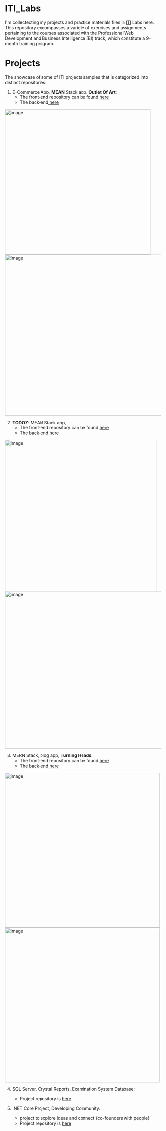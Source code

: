 # ITI_Labs
I'm collectecting my projects and practice materials  files in <a href="https://www.iti.gov.eg/">ITI</a> Labs here.<br>
This repository encompasses a variety of exercises and assignments pertaining to the courses associated with the Professional Web Development and Business Intelligence (BI) track, which constitute a 9-month training program.

# Projects
The showcase of some of ITI projects samples that is categorized into distinct repositories:

1. E-Commerce App, <strong>MEAN</strong> Stack app, <strong> Outlet Of Art</strong>:
      - The front-end repository can be found <a href="https://github.com/SomaiaElbaradey/Outlet-Of-Art">here </a>
      - The back-end<a href="https://github.com/SomaiaElbaradey/Outlet-Of-Art-API"> here </a>
      
<row>
    <col>
      <img width="470" alt="image" src="https://github.com/SomaiaElbaradey/ITI_Labs/assets/22660940/9a0c2f92-8bf9-4a45-b268-e9b09eb42cd0">
    </col>
    <col>
      <img width="520" alt="image" src="https://github.com/SomaiaElbaradey/ITI_Labs/assets/22660940/0df6fee7-c04b-4fcb-b6c6-1f83ef023236">
  </col>
</row>

2. <strong>TODOZ</strong>: MEAN Stack app,
     - The front-end repository can be found <a href="https://github.com/SomaiaElbaradey/todozFront">here </a>
     - The back-end<a href="https://github.com/SomaiaElbaradey/Todoz"> here </a>
     
  <row>
    <col>
         <img width="489" alt="image" src="https://github.com/SomaiaElbaradey/ITI_Labs/assets/22660940/2c692185-23d8-4d70-9190-82f2d55eb576">
     </col>
      <col>
          <img width="509" alt="image" src="https://github.com/SomaiaElbaradey/ITI_Labs/assets/22660940/3594fa46-002c-4ed3-a4b1-677902d56de3">
      </col>
  </row>

3. MERN Stack, blog app, <strong>Turning Heads</strong>:
     - The front-end repository can be found <a href="https://github.com/SomaiaElbaradey/Turning-Heads">here </a>
     - The back-end<a href="https://github.com/SomaiaElbaradey/Turning-Heads-API"> here </a>
     
  <row>
    <col>
      <img width="500" alt="image" src="https://github.com/SomaiaElbaradey/ITI_Labs/assets/22660940/273f88b2-e4c6-4a0d-8e15-c867e0699620">
     </col>
      <col>
         <img width="500" alt="image" src="https://github.com/SomaiaElbaradey/ITI_Labs/assets/22660940/061f8667-9851-4110-b273-03b6b00d4284">
     </col>
   </row>

4. SQL Server, Crystal Reports, Examination System Database:
     - Project repository is <a href="https://github.com/SomaiaElbaradey/Online-Examination-System">here</a>

4. .NET Core Project, Developing Community:
     - project to explore ideas and connect {co-founders with people}
     - Project repository is <a href="https://github.com/SomaiaElbaradey/DevelopigCommunity_APIs">here</a>

<b/>

   
